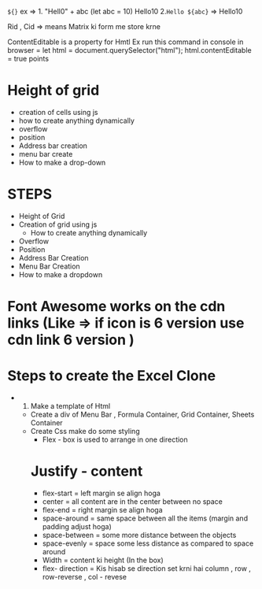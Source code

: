 `${}` 
ex => 1. "Hell0" + abc (let abc = 10)
Hello10
 2.`Hello ${abc}` => Hello10


 Rid , Cid => means Matrix ki form me store krne 
 
 ContentEditable is a property for Hmtl
 Ex run this command in console in browser = 
 let html = document.querySelector("html");
html.contentEditable = true
points
# Height of grid
* creation of cells using js
* how to create anything dynamically
* overflow
* position
* Address bar creation
* menu bar create
* How to make a drop-down

# STEPS 
* Height of Grid
* Creation of grid using js
  * How to create anything dynamically  
* Overflow
* Position
* Address Bar Creation 
* Menu Bar Creation
* How to make a dropdown 


# Font Awesome works on the cdn links (Like => if icon is 6 version use cdn link 6 version )


# Steps to create the Excel Clone 
* 1. Make a template of Html 
    * Create a div of Menu Bar , Formula Container, Grid Container, Sheets Container 
    * Create Css make do some styling 
      * Flex - box is used to arrange in one direction 
      # Justify - content 
        * flex-start = left margin se align hoga 
        * center = all content are in the center between no space
        * flex-end = right margin se align hoga 
        * space-around = same space between all the items (margin and padding adjust hoga)
        *  space-between = some more distance between the objects  
        *  space-evenly = space some less distance as compared to space around 
        * Width = content ki height (In the box)
        * flex- direction = Kis hisab se direction set krni hai column , row , row-reverse , col - revese